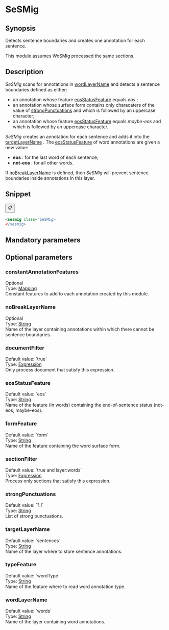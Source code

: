 <h1 class="module">SeSMig</h1>

## Synopsis

Detects sentence boundaries and creates one annotation for each sentence.

This module assumes WoSMig processed the same sections.

## Description

 *SeSMig* scans for annotations in <a href="#wordLayerName" class="param">wordLayerName</a> and detects a sentence boundaries defined as either:
* an annotation whose feature <a href="#eosStatusFeature" class="param">eosStatusFeature</a> equals *eos* ;
* an annotation whose surface form contains only characaters of the value of <a href="#strongPunctuations" class="param">strongPunctuations</a> and which is followed by an uppercase character;
* an annotation whose feature <a href="#eosStatusFeature" class="param">eosStatusFeature</a> equals *maybe-eos* and which is followed by an uppercase character.



 *SeSMig* creates an annotation for each sentence and adds it into the <a href="#targetLayerName" class="param">targetLayerName</a> . The <a href="#eosStatusFeature" class="param">eosStatusFeature</a> of word annotations are given a new value:
*  **eos** : for the last word of each sentence;
*  **not-eos** : for all other words.



If <a href="#noBreakLayerName" class="param">noBreakLayerName</a> is defined, then *SeSMig* will prevent sentence boundaries inside annotations in this layer.

## Snippet



<button class="copy-code-button" title="Copy to clipboard" onclick="copy_code(this)">📋</button>
```xml
<sesmig class="SeSMig>
</sesmig>
```

## Mandatory parameters

## Optional parameters

<h3 id="constantAnnotationFeatures" class="param">constantAnnotationFeatures</h3>

<div class="param-level param-level-optional">Optional
</div>
<div class="param-type">Type: <a href="../converter/fr.inra.maiage.bibliome.alvisnlp.core.module.types.Mapping" class="converter">Mapping</a>
</div>
Constant features to add to each annotation created by this module.

<h3 id="noBreakLayerName" class="param">noBreakLayerName</h3>

<div class="param-level param-level-optional">Optional
</div>
<div class="param-type">Type: <a href="../converter/java.lang.String" class="converter">String</a>
</div>
Name of the layer containing annotations within which there cannot be sentence boundaries.

<h3 id="documentFilter" class="param">documentFilter</h3>

<div class="param-level param-level-default-value">Default value: `true`
</div>
<div class="param-type">Type: <a href="../converter/fr.inra.maiage.bibliome.alvisnlp.core.corpus.expressions.Expression" class="converter">Expression</a>
</div>
Only process document that satisfy this expression.

<h3 id="eosStatusFeature" class="param">eosStatusFeature</h3>

<div class="param-level param-level-default-value">Default value: `eos`
</div>
<div class="param-type">Type: <a href="../converter/java.lang.String" class="converter">String</a>
</div>
Name of the feature (in words) containing the end-of-sentence status (not-eos, maybe-eos).

<h3 id="formFeature" class="param">formFeature</h3>

<div class="param-level param-level-default-value">Default value: `form`
</div>
<div class="param-type">Type: <a href="../converter/java.lang.String" class="converter">String</a>
</div>
Name of the feature containing the word surface form.

<h3 id="sectionFilter" class="param">sectionFilter</h3>

<div class="param-level param-level-default-value">Default value: `true and layer:words`
</div>
<div class="param-type">Type: <a href="../converter/fr.inra.maiage.bibliome.alvisnlp.core.corpus.expressions.Expression" class="converter">Expression</a>
</div>
Process only sections that satisfy this expression.

<h3 id="strongPunctuations" class="param">strongPunctuations</h3>

<div class="param-level param-level-default-value">Default value: `?.!`
</div>
<div class="param-type">Type: <a href="../converter/java.lang.String" class="converter">String</a>
</div>
List of strong punctuations.

<h3 id="targetLayerName" class="param">targetLayerName</h3>

<div class="param-level param-level-default-value">Default value: `sentences`
</div>
<div class="param-type">Type: <a href="../converter/java.lang.String" class="converter">String</a>
</div>
Name of the layer where to store sentence annotations.

<h3 id="typeFeature" class="param">typeFeature</h3>

<div class="param-level param-level-default-value">Default value: `wordType`
</div>
<div class="param-type">Type: <a href="../converter/java.lang.String" class="converter">String</a>
</div>
Name of the feature where to read word annotation type.

<h3 id="wordLayerName" class="param">wordLayerName</h3>

<div class="param-level param-level-default-value">Default value: `words`
</div>
<div class="param-type">Type: <a href="../converter/java.lang.String" class="converter">String</a>
</div>
Name of the layer containing word annotations.

